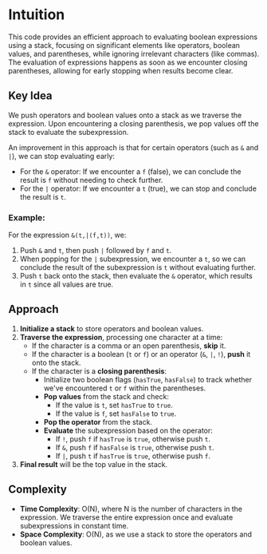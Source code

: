 # Intuition

This code provides an efficient approach to evaluating boolean expressions using a stack, focusing on significant elements like operators, boolean values, and parentheses, while ignoring irrelevant characters (like commas). The evaluation of expressions happens as soon as we encounter closing parentheses, allowing for early stopping when results become clear.

## Key Idea

We push operators and boolean values onto a stack as we traverse the expression. Upon encountering a closing parenthesis, we pop values off the stack to evaluate the subexpression. 

An improvement in this approach is that for certain operators (such as `&` and `|`), we can stop evaluating early:
- For the `&` operator: If we encounter a `f` (false), we can conclude the result is `f` without needing to check further.
- For the `|` operator: If we encounter a `t` (true), we can stop and conclude the result is `t`.

### Example:
For the expression `&(t,|(f,t))`, we:
1. Push `&` and `t`, then push `|` followed by `f` and `t`.
2. When popping for the `|` subexpression, we encounter a `t`, so we can conclude the result of the subexpression is `t` without evaluating further.
3. Push `t` back onto the stack, then evaluate the `&` operator, which results in `t` since all values are true.

## Approach

1. **Initialize a stack** to store operators and boolean values.
2. **Traverse the expression**, processing one character at a time:
   - If the character is a comma or an open parenthesis, **skip** it.
   - If the character is a boolean (`t` or `f`) or an operator (`&`, `|`, `!`), **push** it onto the stack.
   - If the character is a **closing parenthesis**:
     - Initialize two boolean flags (`hasTrue`, `hasFalse`) to track whether we've encountered `t` or `f` within the parentheses.
     - **Pop values** from the stack and check:
       - If the value is `t`, set `hasTrue` to `true`.
       - If the value is `f`, set `hasFalse` to `true`.
     - **Pop the operator** from the stack.
     - **Evaluate** the subexpression based on the operator:
       - If `!`, push `f` if `hasTrue` is `true`, otherwise push `t`.
       - If `&`, push `f` if `hasFalse` is `true`, otherwise push `t`.
       - If `|`, push `t` if `hasTrue` is `true`, otherwise push `f`.
3. **Final result** will be the top value in the stack.

## Complexity

- **Time Complexity**: O(N), where N is the number of characters in the expression. We traverse the entire expression once and evaluate subexpressions in constant time.
- **Space Complexity**: O(N), as we use a stack to store the operators and boolean values.
